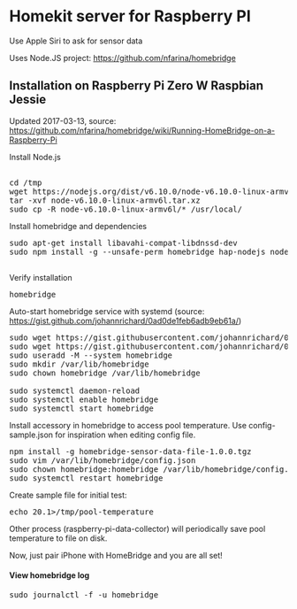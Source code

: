 # Homekit server for Raspberry PI #

Use Apple Siri to ask for sensor data

Uses Node.JS project: https://github.com/nfarina/homebridge

## Installation on Raspberry Pi Zero W Raspbian Jessie ##
Updated 2017-03-13, source: https://github.com/nfarina/homebridge/wiki/Running-HomeBridge-on-a-Raspberry-Pi

Install Node.js
<pre>

cd /tmp
wget https://nodejs.org/dist/v6.10.0/node-v6.10.0-linux-armv6l.tar.xz
tar -xvf node-v6.10.0-linux-armv6l.tar.xz
sudo cp -R node-v6.10.0-linux-armv6l/* /usr/local/
</pre>

Install homebridge and dependencies
<pre>
sudo apt-get install libavahi-compat-libdnssd-dev
sudo npm install -g --unsafe-perm homebridge hap-nodejs node-gyp

</pre>

Verify installation
<pre>
homebridge
</pre>



Auto-start homebridge service with systemd
(source: https://gist.github.com/johannrichard/0ad0de1feb6adb9eb61a/)
<pre>
sudo wget https://gist.githubusercontent.com/johannrichard/0ad0de1feb6adb9eb61a/raw/1cf926e63e553c7cbfacf9970042c5ac876fadfa/homebridge -P /etc/default
sudo wget https://gist.githubusercontent.com/johannrichard/0ad0de1feb6adb9eb61a/raw/1cf926e63e553c7cbfacf9970042c5ac876fadfa/homebridge.service -P /etc/systemd/system
sudo useradd -M --system homebridge
sudo mkdir /var/lib/homebridge
sudo chown homebridge /var/lib/homebridge

sudo systemctl daemon-reload
sudo systemctl enable homebridge
sudo systemctl start homebridge
</pre>


Install accessory in homebridge to access pool temperature. Use config-sample.json for inspiration when editing config file.

<pre>
npm install -g homebridge-sensor-data-file-1.0.0.tgz
sudo vim /var/lib/homebridge/config.json
sudo chown homebridge:homebridge /var/lib/homebridge/config.json
sudo systemctl restart homebridge
</pre>

Create sample file for initial test:
<pre>
echo 20.1>/tmp/pool-temperature
</pre>
Other process (raspberry-pi-data-collector) will periodically save pool temperature to file on disk.


Now, just pair iPhone with HomeBridge and you are all set!

#### View homebridge log
<pre>
sudo journalctl -f -u homebridge
</pre>

